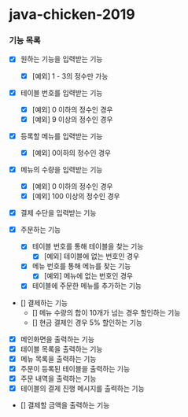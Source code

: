 # java-chicken-2019

### 기능 목록

- [x] 원하는 기능을 입력받는 기능
    - [x] [예외] 1 - 3의 정수만 가능
- [x] 테이블 번호를 입력받는 기능
    - [x] [예외] 0 이하의 정수인 경우
    - [x] [예외] 9 이상의 정수인 경우
- [x] 등록할 메뉴를 입력받는 기능
    - [x] [예외] 0이하의 정수인 경우
- [x] 메뉴의 수량을 입력받는 기능
    - [x] [예외] 0 이하의 정수인 경우
    - [x] [예외] 100 이상의 정수인 경우
- [x] 결제 수단을 입력받는 기능

- [x] 주문하는 기능
    - [x] 테이블 번호를 통해 테이블을 찾는 기능
        - [x] [예외] 테이블에 없는 번호인 경우
    - [x] 메뉴 번호를 통해 메뉴를 찾는 기능
        - [x] [예외] 메뉴에 없는 번호인 경우
    - [x] 테이블에 주문한 메뉴를 추가하는 기능
- [] 결제하는 기능
    - [] 메뉴 수량의 합이 10개가 넘는 경우 할인하는 기능
    - [] 현금 결제인 경우 5% 할인하는 기능


- [x] 메인화면을 출력하는 기능
- [x] 테이블 목록을 출력하는 기능
- [x] 메뉴 목록을 출력하는 기능
- [x] 주문이 등록된 테이블을 출력하는 기능
- [x] 주문 내역을 출력하는 기능
- [x] 테이블의 결제 진행 메시지를 출력하는 기능
- [] 결제할 금액을 출력하는 기능 

